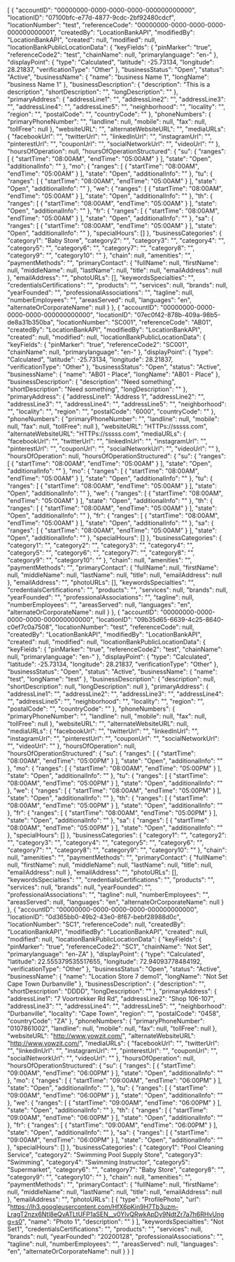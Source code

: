 [
    {
        "accountID": "00000000-0000-0000-0000-000000000000",
        "locationID": "07100bfc-e77d-4877-9cdc-2bf92480cdcf",
        "locationNumber": "test",
        "referenceCode": "00000000-0000-0000-0000-000000000001",
        "createdBy": "LocationBankAPI",
        "modifiedBy": "LocationBankAPI",
        "created": null,
        "modified": null,
        "locationBankPublicLocationData": {
            "keyFields": {
                "pinMarker": "true",
                "referenceCode2": "test",
                "chainName": null,
                "primarylanguage": "en-"
            },
            "displayPoint": {
                "type": "Calculated",
                "latitude": -25.73134,
                "longitude": 28.21837,
                "verificationType": "Other"
            },
            "businessStatus": "Open",
            "status": "Active",
            "businessName": {
                "name": "business Name 1",
                "longName": "business Name 1"
            },
            "businessDescription": {
                "description": "This is a description",
                "shortDescription": "",
                "longDescription": ""
            },
            "primaryAddress": {
                "addressLine1": "",
                "addressLine2": "",
                "addressLine3": "",
                "addressLine4": "",
                "addressLine5": "",
                "neighborhood": "",
                "locality": "",
                "region": "",
                "postalCode": "",
                "countryCode": ""
            },
            "phoneNumbers": {
                "primaryPhoneNumber": "",
                "landline": null,
                "mobile": null,
                "fax": null,
                "tollFree": null
            },
            "websiteURL": "",
            "alternateWebsiteURL": "",
            "mediaURLs": {
                "facebookUrl": "",
                "twitterUrl": "",
                "linkedInUrl": "",
                "instagramUrl": "",
                "pinterestUrl": "",
                "couponUrl": "",
                "socialNetworkUrl": "",
                "videoUrl": ""
            },
            "hoursOfOperation": null,
            "hoursOfOperationStructured": {
                "su": {
                    "ranges": [
                        {
                            "startTime": "08:00AM",
                            "endTime": "05:00AM"
                        }
                    ],
                    "state": "Open",
                    "additionalInfo": ""
                },
                "mo": {
                    "ranges": [
                        {
                            "startTime": "08:00AM",
                            "endTime": "05:00AM"
                        }
                    ],
                    "state": "Open",
                    "additionalInfo": ""
                },
                "tu": {
                    "ranges": [
                        {
                            "startTime": "08:00AM",
                            "endTime": "05:00AM"
                        }
                    ],
                    "state": "Open",
                    "additionalInfo": ""
                },
                "we": {
                    "ranges": [
                        {
                            "startTime": "08:00AM",
                            "endTime": "05:00AM"
                        }
                    ],
                    "state": "Open",
                    "additionalInfo": ""
                },
                "th": {
                    "ranges": [
                        {
                            "startTime": "08:00AM",
                            "endTime": "05:00AM"
                        }
                    ],
                    "state": "Open",
                    "additionalInfo": ""
                },
                "fr": {
                    "ranges": [
                        {
                            "startTime": "08:00AM",
                            "endTime": "05:00AM"
                        }
                    ],
                    "state": "Open",
                    "additionalInfo": ""
                },
                "sa": {
                    "ranges": [
                        {
                            "startTime": "08:00AM",
                            "endTime": "05:00AM"
                        }
                    ],
                    "state": "Open",
                    "additionalInfo": ""
                },
                "specialHours": []
            },
            "businessCategories": {
                "category1": "Baby Store",
                "category2": "",
                "category3": "",
                "category4": "",
                "category5": "",
                "category6": "",
                "category7": "",
                "category8": "",
                "category9": "",
                "category10": ""
            },
            "chain": null,
            "amenities": "",
            "paymentMethods": "",
            "primaryContact": {
                "fullName": null,
                "firstName": null,
                "middleName": null,
                "lastName": null,
                "title": null,
                "emailAddress": null
            },
            "emailAddress": "",
            "photoURLs": [],
            "keywordsSpecialties": "",
            "credentialsCertifications": "",
            "products": "",
            "services": null,
            "brands": null,
            "yearFounded": "",
            "professionalAssociations": "",
            "tagline": null,
            "numberEmployees": "",
            "areasServed": null,
            "languages": "en",
            "alternateOrCorporateName": null
        }
    },
    {
        "accountID": "00000000-0000-0000-0000-000000000000",
        "locationID": "07ec0f42-878b-409a-98b5-de8a31b350ba",
        "locationNumber": "SC001",
        "referenceCode": "AB01",
        "createdBy": "LocationBankAPI",
        "modifiedBy": "LocationBankAPI",
        "created": null,
        "modified": null,
        "locationBankPublicLocationData": {
            "keyFields": {
                "pinMarker": "true",
                "referenceCode2": "SC001",
                "chainName": null,
                "primarylanguage": "en-"
            },
            "displayPoint": {
                "type": "Calculated",
                "latitude": -25.73134,
                "longitude": 28.21837,
                "verificationType": "Other"
            },
            "businessStatus": "Open",
            "status": "Active",
            "businessName": {
                "name": "AB01 - Place",
                "longName": "AB01 - Place"
            },
            "businessDescription": {
                "description": "Need something",
                "shortDescription": "Need something",
                "longDescription": ""
            },
            "primaryAddress": {
                "addressLine1": "Address 1",
                "addressLine2": "",
                "addressLine3": "",
                "addressLine4": "",
                "addressLine5": "",
                "neighborhood": "",
                "locality": "",
                "region": "",
                "postalCode": "6000",
                "countryCode": ""
            },
            "phoneNumbers": {
                "primaryPhoneNumber": "",
                "landline": null,
                "mobile": null,
                "fax": null,
                "tollFree": null
            },
            "websiteURL": "HTTPs://sssss.com",
            "alternateWebsiteURL": "HTTPs://sssss.com",
            "mediaURLs": {
                "facebookUrl": "",
                "twitterUrl": "",
                "linkedInUrl": "",
                "instagramUrl": "",
                "pinterestUrl": "",
                "couponUrl": "",
                "socialNetworkUrl": "",
                "videoUrl": ""
            },
            "hoursOfOperation": null,
            "hoursOfOperationStructured": {
                "su": {
                    "ranges": [
                        {
                            "startTime": "08:00AM",
                            "endTime": "05:00AM"
                        }
                    ],
                    "state": "Open",
                    "additionalInfo": ""
                },
                "mo": {
                    "ranges": [
                        {
                            "startTime": "08:00AM",
                            "endTime": "05:00AM"
                        }
                    ],
                    "state": "Open",
                    "additionalInfo": ""
                },
                "tu": {
                    "ranges": [
                        {
                            "startTime": "08:00AM",
                            "endTime": "05:00AM"
                        }
                    ],
                    "state": "Open",
                    "additionalInfo": ""
                },
                "we": {
                    "ranges": [
                        {
                            "startTime": "08:00AM",
                            "endTime": "05:00AM"
                        }
                    ],
                    "state": "Open",
                    "additionalInfo": ""
                },
                "th": {
                    "ranges": [
                        {
                            "startTime": "08:00AM",
                            "endTime": "05:00AM"
                        }
                    ],
                    "state": "Open",
                    "additionalInfo": ""
                },
                "fr": {
                    "ranges": [
                        {
                            "startTime": "08:00AM",
                            "endTime": "05:00AM"
                        }
                    ],
                    "state": "Open",
                    "additionalInfo": ""
                },
                "sa": {
                    "ranges": [
                        {
                            "startTime": "08:00AM",
                            "endTime": "05:00AM"
                        }
                    ],
                    "state": "Open",
                    "additionalInfo": ""
                },
                "specialHours": []
            },
            "businessCategories": {
                "category1": "",
                "category2": "",
                "category3": "",
                "category4": "",
                "category5": "",
                "category6": "",
                "category7": "",
                "category8": "",
                "category9": "",
                "category10": ""
            },
            "chain": null,
            "amenities": "",
            "paymentMethods": "",
            "primaryContact": {
                "fullName": null,
                "firstName": null,
                "middleName": null,
                "lastName": null,
                "title": null,
                "emailAddress": null
            },
            "emailAddress": "",
            "photoURLs": [],
            "keywordsSpecialties": "",
            "credentialsCertifications": "",
            "products": "",
            "services": null,
            "brands": null,
            "yearFounded": "",
            "professionalAssociations": "",
            "tagline": null,
            "numberEmployees": "",
            "areasServed": null,
            "languages": "en",
            "alternateOrCorporateName": null
        }
    },
    {
        "accountID": "00000000-0000-0000-0000-000000000000",
        "locationID": "09b35d65-6639-4c25-8640-c0ef7c0a7508",
        "locationNumber": "test",
        "referenceCode": null,
        "createdBy": "LocationBankAPI",
        "modifiedBy": "LocationBankAPI",
        "created": null,
        "modified": null,
        "locationBankPublicLocationData": {
            "keyFields": {
                "pinMarker": "true",
                "referenceCode2": "test",
                "chainName": null,
                "primarylanguage": "en-"
            },
            "displayPoint": {
                "type": "Calculated",
                "latitude": -25.73134,
                "longitude": 28.21837,
                "verificationType": "Other"
            },
            "businessStatus": "Open",
            "status": "Active",
            "businessName": {
                "name": "test",
                "longName": "test"
            },
            "businessDescription": {
                "description": null,
                "shortDescription": null,
                "longDescription": null
            },
            "primaryAddress": {
                "addressLine1": "",
                "addressLine2": "",
                "addressLine3": "",
                "addressLine4": "",
                "addressLine5": "",
                "neighborhood": "",
                "locality": "",
                "region": "",
                "postalCode": "",
                "countryCode": ""
            },
            "phoneNumbers": {
                "primaryPhoneNumber": "",
                "landline": null,
                "mobile": null,
                "fax": null,
                "tollFree": null
            },
            "websiteURL": "",
            "alternateWebsiteURL": null,
            "mediaURLs": {
                "facebookUrl": "",
                "twitterUrl": "",
                "linkedInUrl": "",
                "instagramUrl": "",
                "pinterestUrl": "",
                "couponUrl": "",
                "socialNetworkUrl": "",
                "videoUrl": ""
            },
            "hoursOfOperation": null,
            "hoursOfOperationStructured": {
                "su": {
                    "ranges": [
                        {
                            "startTime": "08:00AM",
                            "endTime": "05:00PM"
                        }
                    ],
                    "state": "Open",
                    "additionalInfo": ""
                },
                "mo": {
                    "ranges": [
                        {
                            "startTime": "08:00AM",
                            "endTime": "05:00PM"
                        }
                    ],
                    "state": "Open",
                    "additionalInfo": ""
                },
                "tu": {
                    "ranges": [
                        {
                            "startTime": "08:00AM",
                            "endTime": "05:00PM"
                        }
                    ],
                    "state": "Open",
                    "additionalInfo": ""
                },
                "we": {
                    "ranges": [
                        {
                            "startTime": "08:00AM",
                            "endTime": "05:00PM"
                        }
                    ],
                    "state": "Open",
                    "additionalInfo": ""
                },
                "th": {
                    "ranges": [
                        {
                            "startTime": "08:00AM",
                            "endTime": "05:00PM"
                        }
                    ],
                    "state": "Open",
                    "additionalInfo": ""
                },
                "fr": {
                    "ranges": [
                        {
                            "startTime": "08:00AM",
                            "endTime": "05:00PM"
                        }
                    ],
                    "state": "Open",
                    "additionalInfo": ""
                },
                "sa": {
                    "ranges": [
                        {
                            "startTime": "08:00AM",
                            "endTime": "05:00PM"
                        }
                    ],
                    "state": "Open",
                    "additionalInfo": ""
                },
                "specialHours": []
            },
            "businessCategories": {
                "category1": "",
                "category2": "",
                "category3": "",
                "category4": "",
                "category5": "",
                "category6": "",
                "category7": "",
                "category8": "",
                "category9": "",
                "category10": ""
            },
            "chain": null,
            "amenities": "",
            "paymentMethods": "",
            "primaryContact": {
                "fullName": null,
                "firstName": null,
                "middleName": null,
                "lastName": null,
                "title": null,
                "emailAddress": null
            },
            "emailAddress": "",
            "photoURLs": [],
            "keywordsSpecialties": "",
            "credentialsCertifications": "",
            "products": "",
            "services": null,
            "brands": null,
            "yearFounded": "",
            "professionalAssociations": "",
            "tagline": null,
            "numberEmployees": "",
            "areasServed": null,
            "languages": "en",
            "alternateOrCorporateName": null
        }
    },
    {
        "accountID": "00000000-0000-0000-0000-000000000000",
        "locationID": "0d365bb0-49b2-43e0-8f67-bebf28988d0c",
        "locationNumber": "SC1",
        "referenceCode": null,
        "createdBy": "LocationBankAPI",
        "modifiedBy": "LocationBankAPI",
        "created": null,
        "modified": null,
        "locationBankPublicLocationData": {
            "keyFields": {
                "pinMarker": "true",
                "referenceCode2": "SC1",
                "chainName": "Not Set",
                "primarylanguage": "en-ZA"
            },
            "displayPoint": {
                "type": "Calculated",
                "latitude": 22.555379535517655,
                "longitude": 72.94093778484192,
                "verificationType": "Other"
            },
            "businessStatus": "Open",
            "status": "Active",
            "businessName": {
                "name": "Location Store 7  demo1",
                "longName": "Not Set Cape Town Durbanville"
            },
            "businessDescription": {
                "description": "",
                "shortDescription": "DDDD",
                "longDescription": ""
            },
            "primaryAddress": {
                "addressLine1": "7 Voortrekker Rd Rd",
                "addressLine2": "Shop 106-107",
                "addressLine3": "",
                "addressLine4": "",
                "addressLine5": "",
                "neighborhood": "Durbanville",
                "locality": "Cape Town",
                "region": "",
                "postalCode": "0458",
                "countryCode": "ZA"
            },
            "phoneNumbers": {
                "primaryPhoneNumber": "0107861002",
                "landline": null,
                "mobile": null,
                "fax": null,
                "tollFree": null
            },
            "websiteURL": "http://www.yowzit.com/",
            "alternateWebsiteURL": "http://www.yowzit.com/",
            "mediaURLs": {
                "facebookUrl": "",
                "twitterUrl": "",
                "linkedInUrl": "",
                "instagramUrl": "",
                "pinterestUrl": "",
                "couponUrl": "",
                "socialNetworkUrl": "",
                "videoUrl": ""
            },
            "hoursOfOperation": null,
            "hoursOfOperationStructured": {
                "su": {
                    "ranges": [
                        {
                            "startTime": "09:00AM",
                            "endTime": "06:00PM"
                        }
                    ],
                    "state": "Open",
                    "additionalInfo": ""
                },
                "mo": {
                    "ranges": [
                        {
                            "startTime": "09:00AM",
                            "endTime": "06:00PM"
                        }
                    ],
                    "state": "Open",
                    "additionalInfo": ""
                },
                "tu": {
                    "ranges": [
                        {
                            "startTime": "09:00AM",
                            "endTime": "06:00PM"
                        }
                    ],
                    "state": "Open",
                    "additionalInfo": ""
                },
                "we": {
                    "ranges": [
                        {
                            "startTime": "09:00AM",
                            "endTime": "06:00PM"
                        }
                    ],
                    "state": "Open",
                    "additionalInfo": ""
                },
                "th": {
                    "ranges": [
                        {
                            "startTime": "09:00AM",
                            "endTime": "06:00PM"
                        }
                    ],
                    "state": "Open",
                    "additionalInfo": ""
                },
                "fr": {
                    "ranges": [
                        {
                            "startTime": "09:00AM",
                            "endTime": "06:00PM"
                        }
                    ],
                    "state": "Open",
                    "additionalInfo": ""
                },
                "sa": {
                    "ranges": [
                        {
                            "startTime": "09:00AM",
                            "endTime": "06:00PM"
                        }
                    ],
                    "state": "Open",
                    "additionalInfo": ""
                },
                "specialHours": []
            },
            "businessCategories": {
                "category1": "Pool Cleaning Service",
                "category2": "Swimming Pool Supply Store",
                "category3": "Swimming",
                "category4": "Swimming Instructor",
                "category5": "Supermarket",
                "category6": "",
                "category7": "Baby Store",
                "category8": "",
                "category9": "",
                "category10": ""
            },
            "chain": null,
            "amenities": "",
            "paymentMethods": "",
            "primaryContact": {
                "fullName": null,
                "firstName": null,
                "middleName": null,
                "lastName": null,
                "title": null,
                "emailAddress": null
            },
            "emailAddress": "",
            "photoURLs": [
                {
                    "type": "ProfilePhoto",
                    "url": "https://lh3.googleusercontent.com/HfX6pKin9H7Tb3uzm-LragT2nzx6Ntl8eQvATLtUFP1aSEN__v0YlvQRwkApDy9NdtZr7a7h6RHvUngg=s0",
                    "name": "Photo 1",
                    "description": ""
                }
            ],
            "keywordsSpecialties": "Not Set1",
            "credentialsCertifications": "",
            "products": "",
            "services": null,
            "brands": null,
            "yearFounded": "20200128",
            "professionalAssociations": "",
            "tagline": null,
            "numberEmployees": "",
            "areasServed": null,
            "languages": "en",
            "alternateOrCorporateName": null
        }
    }
]
